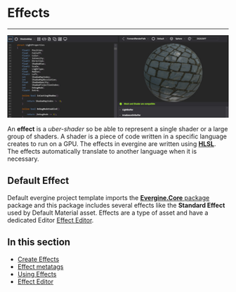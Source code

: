 # Effects
---
![Effect header](images/effects.jpg)

An **effect** is a _uber-shader_ so be able to represent a single shader or a large group of shaders. A shader is a piece of code written in a specific language creates to run on a GPU. The effects in evergine are written using [**HLSL**](https://docs.microsoft.com/en-us/windows/win32/direct3dhlsl/dx-graphics-hlsl-pguide). The effects automatically translate to another language when it is necessary.

## Default Effect
Default evergine project template imports the [ **Evergine.Core** package](../../evergine_studio/packages.md) package and this package includes several effects like the **Standard Effect** used by Default Material asset. Effects are a type of asset and have a dedicated Editor [Effect Editor](effect_editor.md).

## In this section
* [Create Effects](create_effects.md)
* [Effect metatags](effect_metatags.md)
* [Using Effects](using_effects.md)
* [Effect Editor](effect_editor.md)
